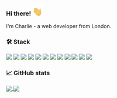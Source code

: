 ### Hi there! <img src="https://raw.githubusercontent.com/charliedodds/charliedodds/main/wave.gif" alt="waving hand gif" width="30px">

I'm Charlie - a web developer from London.

### &#x1f6e0; Stack

![](https://img.shields.io/badge/os-linux-000?style=for-the-badge&logo=linux)
![](https://img.shields.io/badge/design-figma-000?style=for-the-badge&logo=figma)
![](https://img.shields.io/badge/text-vs_code-000?style=for-the-badge&logo=visual-studio-code)
![](https://img.shields.io/badge/code-html5-000?style=for-the-badge&logo=html5)
![](https://img.shields.io/badge/code-css3-000?style=for-the-badge&logo=css3)
![](https://img.shields.io/badge/code-sass-000?style=for-the-badge&logo=sass)
![](https://img.shields.io/badge/code-javascript-000?style=for-the-badge&logo=javascript)
![](https://img.shields.io/badge/lib-react-000?style=for-the-badge&logo=react)
![](https://img.shields.io/badge/design-material-ui-000?style=for-the-badge&logo=material-ui)
![](https://img.shields.io/badge/backend-node.js-000?style=for-the-badge&logo=node.js)
![](https://img.shields.io/badge/framework-express-000?style=for-the-badge&logo=express)
![](https://img.shields.io/badge/database-mongoDB-000?style=for-the-badge&logo=mongoDB)

### &#x1f4c8; GitHub stats

<a href="https://github.com/charliedodds/charliedodds">
	<img align="center" src="https://github-readme-stats.vercel.app/api/top-langs/?username=charliedodds&theme=radical" />
</a>

<a href="https://github.com/charliedodds/charliedodds">
	<img align="center" src="https://github-readme-stats.vercel.app/api?username=charliedodds&show_icons=true&theme=radical" />
</a>

<!--
**charliedodds/charliedodds** is a ✨ _special_ ✨ repository because its `README.md` (this file) appears on your GitHub profile.

Here are some ideas to get you started:

- 🔭 I’m currently working on ...
- 🌱 I’m currently learning ...
- 👯 I’m looking to collaborate on ...
- 🤔 I’m looking for help with ...
- 💬 Ask me about ...
- 📫 How to reach me: ...
- 😄 Pronouns: ...
- ⚡ Fun fact: ...
-->
